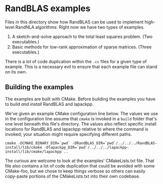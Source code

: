 # RandBLAS examples

Files in this directory show how RandBLAS can be used to implement high-level RandNLA algorithms.
Right now we have two types of examples.
 1. A sketch-and-solve approach to the total least squares problem. (Two executables.)
 2. Basic methods for low-rank approximation of sparse matrices. (Three executables.)

There is a _lot_ of code duplication within the ``.cc`` files for a given type of example.
This is a necessary evil to ensure that each example file can stand on its own.

## Building the examples
The examples are built with CMake. Before building the examples you have to build _and install_
RandBLAS and lapackpp.

We've given an example CMake configuration line below. The values we use in the configuration line
assume that ``cmake`` is invoked in a ``build`` folder that's one level beneath this file's directory.
The values also reflect specific install locations for RandBLAS and lapackpp relative to where the 
command is invoked; your situation might require specifying different paths.

```shell
cmake -DCMAKE_BINARY_DIR=`pwd` -DRandBLAS_DIR=`pwd`/../../../RandBLAS-install/lib/cmake -Dlapackpp_DIR=`pwd`/../../../lapackpp-install/lib/cmake/lapackpp ..
```

The curious are welcome to look at the examples' CMakeLists.txt file. That file also contains 
a lot of code duplication that could be avoided with some CMake-foo, but we chose to keep things
verbose so others can easily copy-paste portions of the CMakeLists.txt into their own codebase.
